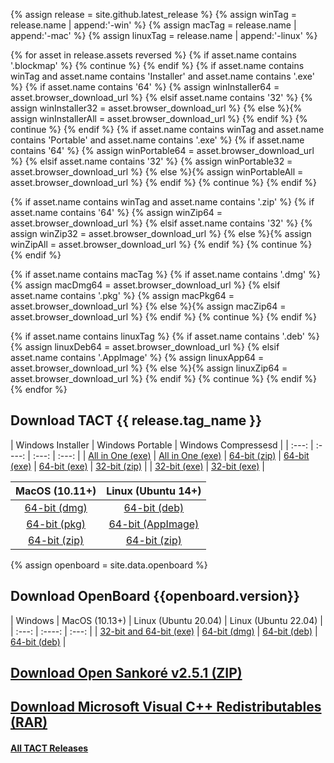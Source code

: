 {% assign release = site.github.latest_release %}
{% assign winTag = release.name | append:'-win' %}
{% assign macTag = release.name | append:'-mac' %}
{% assign linuxTag = release.name | append:'-linux' %}

{% for asset in release.assets reversed %}
{% if asset.name contains '.blockmap' %}
{% continue %}
{% endif %}
{% if asset.name contains winTag and asset.name contains 'Installer' and asset.name contains '.exe' %}
{% if asset.name contains '64' %} {% assign winInstaller64 = asset.browser_download_url %}
{% elsif asset.name contains '32' %} {% assign winInstaller32 = asset.browser_download_url %} 
{% else %}{% assign winInstallerAll = asset.browser_download_url %} {% endif %}
{% continue %}
{% endif %}
{% if asset.name contains winTag and asset.name contains 'Portable' and asset.name contains '.exe' %}
{% if asset.name contains '64' %} {% assign winPortable64 = asset.browser_download_url %}
{% elsif asset.name contains '32' %} {% assign winPortable32 = asset.browser_download_url %} 
{% else %}{% assign winPortableAll = asset.browser_download_url %} {% endif %}
{% continue %}
{% endif %}

{% if asset.name contains winTag and asset.name contains '.zip' %}
{% if asset.name contains '64' %} {% assign winZip64 = asset.browser_download_url %}
{% elsif asset.name contains '32' %} {% assign winZip32 = asset.browser_download_url %} 
{% else %}{% assign winZipAll = asset.browser_download_url %} {% endif %}
{% continue %}
{% endif %}

{% if asset.name contains macTag %}
{% if asset.name contains '.dmg' %} {% assign macDmg64 = asset.browser_download_url %}
{% elsif asset.name contains '.pkg' %} {% assign macPkg64 = asset.browser_download_url %} 
{% else %}{% assign macZip64 = asset.browser_download_url %} {% endif %}
{% continue %}
{% endif %}

{% if asset.name contains linuxTag %}
{% if asset.name contains '.deb' %} {% assign linuxDeb64 = asset.browser_download_url %}
{% elsif asset.name contains '.AppImage' %} {% assign linuxApp64 = asset.browser_download_url %} 
{% else %}{% assign linuxZip64 = asset.browser_download_url %} {% endif %}
{% continue %}
{% endif %}
{% endfor %}

## Download TACT {{ release.tag_name }}

| Windows Installer | Windows Portable | Windows Compressesd |
| :---: | :----: | :---: | :---: |
| [All in One (exe)]({{winInstallerAll}}) | [All in One (exe)]({{winPortableAll}}) | [64-bit (zip)]({{winZip64}}) 
| [64-bit (exe)]({{winInstaller64}}) | [64-bit (exe)]({{winPortable64}}) | [32-bit (zip)]({{winZip32}}) |
| [32-bit (exe)]({{winInstaller32}}) | [32-bit (exe)]({{winPortable32}}) |

| MacOS (10.11+) | Linux (Ubuntu 14+) |
| :---: | :----: |
| [64-bit (dmg)]({{macDmg64}}) | [64-bit (deb)]({{linuxDeb64}}) |
| [64-bit (pkg)]({{macPkg64}}) | [64-bit (AppImage)]({{linuxApp64}}) |
| [64-bit (zip)]({{macZip64}}) | [64-bit (zip)]({{linuxZip64}}) |

{% assign openboard = site.data.openboard %}
## Download OpenBoard {{openboard.version}}

| Windows | MacOS (10.13+) | Linux (Ubuntu 20.04) | Linux (Ubuntu 22.04) |
| :---: | :----: | :---: |
| [32-bit and 64-bit (exe)]({{openboard.win}}) | [64-bit (dmg)]({{openboard.mac}}) | [64-bit (deb)]({{openboard.linux_20_04}}) | [64-bit (deb)]({{openboard.linux_22_04}}) |

## [Download Open Sankoré v2.5.1 (ZIP)](https://workdrive.zoho.com/file/lvdp9c59528f78bf249128e5f713b84f0c2d1)

## [Download Microsoft Visual C++ Redistributables (RAR)](https://workdrive.zohoexternal.com/file/lvdp9a7c7ea47275f4f9f88e4b5dad1692276)

#### [All TACT Releases]({{site.github.releases_url}})